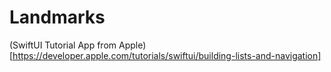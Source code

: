 # Landmarks
(SwiftUI Tutorial App from Apple)[https://developer.apple.com/tutorials/swiftui/building-lists-and-navigation]
